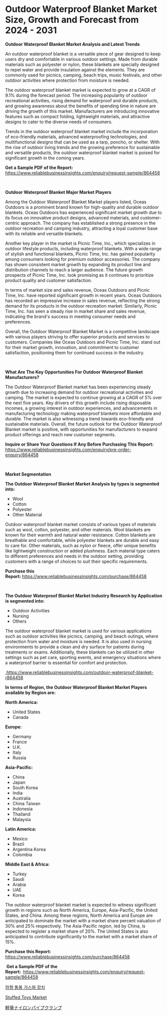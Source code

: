 <p><h1>Outdoor Waterproof Blanket Market Size, Growth and Forecast from 2024 - 2031</h1></p><p><strong>Outdoor Waterproof Blanket Market Analysis and Latest Trends</strong></p>
<p><p>An outdoor waterproof blanket is a versatile piece of gear designed to keep users dry and comfortable in various outdoor settings. Made from durable materials such as polyester or nylon, these blankets are specially designed to repel water and provide insulation against the elements. They are commonly used for picnics, camping, beach trips, music festivals, and other outdoor activities where protection from moisture is needed.</p><p>The outdoor waterproof blanket market is expected to grow at a CAGR of 9.1% during the forecast period. The increasing popularity of outdoor recreational activities, rising demand for waterproof and durable products, and growing awareness about the benefits of spending time in nature are driving the growth of this market. Manufacturers are introducing innovative features such as compact folding, lightweight materials, and attractive designs to cater to the diverse needs of consumers.</p><p>Trends in the outdoor waterproof blanket market include the incorporation of eco-friendly materials, advanced waterproofing technologies, and multifunctional designs that can be used as a tarp, poncho, or shelter. With the rise of outdoor living trends and the growing preference for sustainable and versatile products, the outdoor waterproof blanket market is poised for significant growth in the coming years.</p></p>
<p><strong>Get a Sample PDF of the Report:&nbsp;</strong> <a href="https://www.reliablebusinessinsights.com/enquiry/request-sample/864458">https://www.reliablebusinessinsights.com/enquiry/request-sample/864458</a></p>
<p>&nbsp;</p>
<p><strong>Outdoor Waterproof Blanket Major Market Players</strong></p>
<p><p>Among the Outdoor Waterproof Blanket Market players listed, Oceas Outdoors is a prominent brand known for high-quality and durable outdoor blankets. Oceas Outdoors has experienced significant market growth due to its focus on innovative product designs, advanced materials, and customer-centric approach. The company has established a strong presence in the outdoor recreation and camping industry, attracting a loyal customer base with its reliable and versatile blankets.</p><p>Another key player in the market is Picnic Time, Inc., which specializes in outdoor lifestyle products, including waterproof blankets. With a wide range of stylish and functional blankets, Picnic Time, Inc. has gained popularity among consumers looking for premium outdoor accessories. The company has shown consistent market growth by expanding its product line and distribution channels to reach a larger audience. The future growth prospects of Picnic Time, Inc. look promising as it continues to prioritize product quality and customer satisfaction.</p><p>In terms of market size and sales revenue, Oceas Outdoors and Picnic Time, Inc. have reported significant growth in recent years. Oceas Outdoors has recorded an impressive increase in sales revenue, reflecting the strong demand for its products in the outdoor recreation market. Similarly, Picnic Time, Inc. has seen a steady rise in market share and sales revenue, indicating the brand's success in meeting consumer needs and preferences.</p><p>Overall, the Outdoor Waterproof Blanket Market is a competitive landscape with various players striving to offer superior products and services to customers. Companies like Oceas Outdoors and Picnic Time, Inc. stand out for their market growth, innovation, and commitment to customer satisfaction, positioning them for continued success in the industry.</p></p>
<p>&nbsp;</p>
<p><strong>What Are The Key Opportunities For Outdoor Waterproof Blanket Manufacturers?</strong></p>
<p><p>The Outdoor Waterproof Blanket market has been experiencing steady growth due to increasing demand for outdoor recreational activities and camping. The market is expected to continue growing at a CAGR of 5% over the next five years. Key drivers of this growth include rising disposable incomes, a growing interest in outdoor experiences, and advancements in manufacturing technology making waterproof blankets more affordable and durable. The market is also witnessing a trend towards eco-friendly and sustainable materials. Overall, the future outlook for the Outdoor Waterproof Blanket market is positive, with opportunities for manufacturers to expand product offerings and reach new customer segments.</p></p>
<p><strong>Inquire or Share Your Questions If Any Before Purchasing This Report:</strong> <a href="https://www.reliablebusinessinsights.com/enquiry/pre-order-enquiry/864458">https://www.reliablebusinessinsights.com/enquiry/pre-order-enquiry/864458</a></p>
<p>&nbsp;</p>
<p><strong>Market Segmentation</strong></p>
<p><strong>The Outdoor Waterproof Blanket Market Analysis by types is segmented into:</strong></p>
<p><ul><li>Wool</li><li>Cotton</li><li>Polyester</li><li>Other Material</li></ul></p>
<p><p>Outdoor waterproof blanket market consists of various types of materials such as wool, cotton, polyester, and other materials. Wool blankets are known for their warmth and natural water resistance. Cotton blankets are breathable and comfortable, while polyester blankets are durable and easy to care for. Other materials, such as nylon or fleece, offer unique benefits like lightweight construction or added plushness. Each material type caters to different preferences and needs in the outdoor setting, providing customers with a range of choices to suit their specific requirements.</p></p>
<p><strong>Purchase this Report:&nbsp;</strong><a href="https://www.reliablebusinessinsights.com/purchase/864458">https://www.reliablebusinessinsights.com/purchase/864458</a></p>
<p>&nbsp;</p>
<p><strong>The Outdoor Waterproof Blanket Market Industry Research by Application is segmented into:</strong></p>
<p><ul><li>Outdoor Activities</li><li>Nursing</li><li>Others</li></ul></p>
<p><p>The outdoor waterproof blanket market is used for various applications such as outdoor activities like picnics, camping, and beach outings, where protection from water and moisture is needed. It is also used in nursing environments to provide a clean and dry surface for patients during treatments or exams. Additionally, these blankets can be utilized in other settings such as pet care, sporting events, and emergency situations where a waterproof barrier is essential for comfort and protection.</p></p>
<p><a href="https://www.reliablebusinessinsights.com/outdoor-waterproof-blanket-r864458">&nbsp;https://www.reliablebusinessinsights.com/outdoor-waterproof-blanket-r864458</a></p>
<p><strong>In terms of Region, the Outdoor Waterproof Blanket Market Players available by Region are:</strong></p>
<p>
    <p> <strong> North America: </strong>
        <ul>
            <li>United States</li>
            <li>Canada</li>
        </ul>
        </p> 
    <p> <strong> Europe: </strong>
        <ul>
            <li>Germany</li>
            <li>France</li>
            <li>U.K.</li>
            <li>Italy</li>
            <li>Russia</li>
        </ul>
        </p> 
    <p> <strong> Asia-Pacific: </strong>
        <ul>
            <li>China</li>
            <li>Japan</li>
            <li>South Korea</li>
            <li>India</li>
            <li>Australia</li>
            <li>China Taiwan</li>
            <li>Indonesia</li>
            <li>Thailand</li>
            <li>Malaysia</li>
        </ul>
        </p> 
    <p> <strong> Latin America: </strong>
        <ul>
            <li>Mexico</li>
            <li>Brazil</li>
            <li>Argentina Korea</li>
            <li>Colombia</li>
        </ul>
        </p> 
    <p> <strong> Middle East & Africa: </strong>
        <ul>
            <li>Turkey</li>
            <li>Saudi</li>
            <li>Arabia</li>
            <li>UAE</li>
            <li>Korea</li>
        </ul>
    </p>
    </p>
<p><p>The outdoor waterproof blanket market is expected to witness significant growth in regions such as North America, Europe, Asia-Pacific, the United States, and China. Among these regions, North America and Europe are anticipated to dominate the market with a market share percent valuation of 30% and 25% respectively. The Asia-Pacific region, led by China, is expected to register a market share of 20%. The United States is also anticipated to contribute significantly to the market with a market share of 15%.</p></p>
<p><strong>Purchase this Report: </strong><a href="https://www.reliablebusinessinsights.com/purchase/864458">https://www.reliablebusinessinsights.com/purchase/864458</a></p>
<p>&nbsp;<strong>Get a Sample PDF of the Report:&nbsp;&nbsp;</strong><a href="https://www.reliablebusinessinsights.com/enquiry/request-sample/864458">https://www.reliablebusinessinsights.com/enquiry/request-sample/864458</a></p>
<p><strong></strong></p>
<p><p><a href="https://medium.com/@josefarice/%ED%95%98%EA%B0%95%EC%8B%9D-%EA%B0%80%EC%8A%A4%ED%99%94%EA%B8%B0-%EC%8B%9C%EC%9E%A5-%EC%A1%B0%EC%82%AC-%EB%B3%B4%EA%B3%A0%EC%84%9C%EC%97%90%EB%8A%94-2024%EB%85%84%EB%B6%80%ED%84%B0-2031%EB%85%84%EA%B9%8C%EC%A7%80-cagr-%EC%98%88%EC%83%81%EB%90%9C-%EC%8B%9C%EC%9E%A5-%EA%B7%9C%EB%AA%A8-%EC%A0%90%EC%9C%A0%EC%9C%A8-%EB%B0%8F-%EC%84%B1%EC%9E%A5%EB%A5%A0%EC%97%90-%EB%8C%80%ED%95%9C-%EB%B6%84%EC%84%9D%EC%9D%B4-%ED%8F%AC%ED%95%A8%EB%90%98%EC%96%B4-%EC%9E%88%EC%8A%B5%EB%8B%88%EB%8B%A4-8d679080daf6">하향 통풍 가스화 장치</a></p><p><a href="https://github.com/IzaiahBartell/Market-Research-Report-List-1/blob/main/stuffed-toys-market.md">Stuffed Toys Market</a></p><p><a href="https://medium.com/@byroalenzuela76845/%E8%BB%BD%E9%87%8F%E3%83%8A%E3%82%A4%E3%83%AD%E3%83%B3%E3%83%91%E3%82%A4%E3%83%97%E3%82%AF%E3%83%A9%E3%83%B3%E3%83%97%E7%94%A3%E6%A5%AD%E5%88%86%E6%9E%90%E3%83%AC%E3%83%9D%E3%83%BC%E3%83%88-%E3%82%A2%E3%83%97%E3%83%AA%E3%82%B1%E3%83%BC%E3%82%B7%E3%83%A7%E3%83%B3-%E5%9C%B0%E5%9F%9F-%E7%AB%B6%E4%BA%89%E6%88%A6%E7%95%A5%E5%88%A5%E3%81%AE%E5%B8%82%E5%A0%B4%E8%A6%8F%E6%A8%A1-%E3%82%B7%E3%82%A7%E3%82%A2-%E3%83%88%E3%83%AC%E3%83%B3%E3%83%89-2024%E5%B9%B4-2031%E5%B9%B4-64fbb83fd23d">軽量ナイロンパイプクランプ</a></p></p>